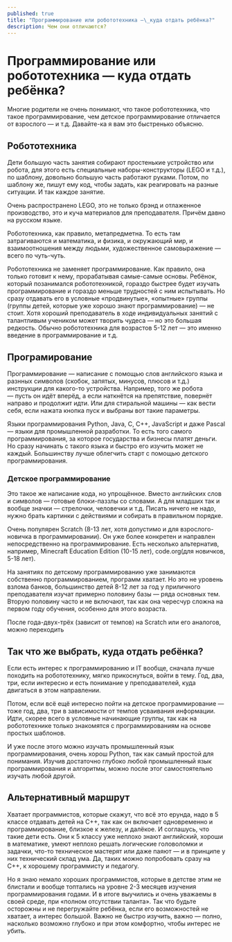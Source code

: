 ```yaml
---
published: true
title: "Программирование или робототехника —\_куда отдать ребёнка?"
description: Чем они отличаются?
---
```

# Программирование или робототехника — куда отдать ребёнка?

Многие родители не очень понимают, что такое робототехника, что такое программирование, чем детское программирование отличается от взрослого — и т.д. Давайте-ка я вам это быстренько объясню.

## Робототехника

Дети большую часть занятия собирают простенькие устройство или робота, для этого есть специальные наборы-конструкторы (LEGO и т.д.), по шаблону, довольно большую часть работают руками. Потом, по шаблону же, пишут ему код, чтобы задать, как реагировать на разные ситуации. И так каждое занятие.

Очень распространено LEGO, это не только брэнд и отлаженное производство, это и куча материалов для преподавателя. Причём давно на русском языке.

Робототехника, как правило, метапредметна. То есть там затрагиваются и математика, и физика, и окружающий мир, и взаимоотношения между людьми, художественное самовыражение — всего по чуть-чуть. 

Робототехника не заменяет программирование. Как правило, она только готовит к нему, прорабатывая самые-самые основы. Ребёнок, который позанимался робототехникой, гораздо быстрее будет изучать программирование и гораздо меньше трудностей с ним испытывать. Но сразу отдавать его в условные «продвинутые», «опытные» группы (группы детей, которые уже хорошо знают программирование) — не стоит. Хотя хороший преподаватель в ходе индивидуальных занятий с талантливым учеником может творить чудеса — но это большая редкость. Обычно робототехника для возрастов 5-12 лет — это именно введение в программирование и т.д.

## Програмирование

Программирование — написание с помощью слов английского языка и разнных символов (скобок, запятых, минусов, плюсов и т.д.) инструкции для какого-то устройства. Например, того же робота — пусть он идёт вперёд, а если наткнётся на препятствие, повернёт направо и продолжит идти. Или для стиральной машины — как вести себя, если нажата кнопка пуск и выбраны вот такие параметры.

Языки программирования Python, Java, C, C++, JavaScript и даже Pascal — языки для промышленной разработки. То есть того самого программирования, за которое государства и бизнесы платят деньги. Но сразу начинать с такого языка и быстро его изучить может не каждый. Большинству лучше облегчить старт с помощью детского программирования.

### Детское программирование

Это такое же написание кода, но упрощённое. Вместо английских слов и символов — готовые блоки-паззлы со словами. А для младших так и вообще значки — стрелочки, человечки и т.д. Писать ничего не надо, нужно брать картинки с действиями и собирать в правильном порядке.

Очень популярен Scratch (8-13 лет, хотя допустимо и для взрослого-новичка в программировании). Он уже более конкретен и направлен непосредственно на программирование. Есть несколько альтернатив, например, Minecraft Education Edition (10-15 лет), code.org(для новичков, 5-18 лет).

На занятиях по детскому программированию уже занимаются собственно программированием, программ хватает. Но это не уровень взлома банков, большинство детей 8-12 лет за год у приличного преподавателя изучат примерно половину базы — ряда основных тем. Вторую половину часто и не включают, так как она чересчур сложна на первом году обучения, особенно для этого возраста.

После года-двух-трёх (зависит от темпов) на Scratch или его аналогов, можно переходить

## Так что же выбрать, куда отдать ребёнка?

Если есть интерес к программированию и IT вообще, сначала лучше походить на робототехнику, мягко прикоснуться, войти в тему. Год, два, три, если интересно и есть понимание у преподавателей, куда двигаться в этом направлении.

Потом, если всё ещё интересно пойти на детское программирование — тоже год, два, три в зависимости от темпов усваивания информации. Идти, скорее всего в условные начинающие группы, так как на робототехнике только знакомятся с программированиям на основе простых шаблонов.

И уже после этого можно изучать промышленный язык программирования, очень хорош Python, так как самый простой для понимания. Изучив достаточно глубоко любой промышленный язык программирования и алгоритмы, можно после этог самостоятельно изучать любой другой.

## Альтернативный маршрут

Хватает программистов, которые скажут, что всё это ерунда, надо в 5 классе отдавать детей на C++, так как он включает одновременно и программирование, близкое к железу, и далёкое. И соглашусь, что такие дети есть. Они к 5 классу уже неплохо знают английский, хороши в математике, умеют неплохо решать логические головоломки и задачки, что-то техническое мастерят или даже паяют —  и в принципе у них технический склад ума. Да, таких можно попробовать сразу на C++, к хорошему программисту и педагогу.

Но я знаю немало хороших программистов, которые в детстве этим не блистали и вообще топтались на уровне 2-3 месяцев изучения программирования годами. И в итоге выучились и очень уважаемы в своей среде, при «полном отсутствии таланта». Так что будьте осторожны и не перегружайте ребёнка, если его возможностей не хватает, а интерес большой. Важно не быстро изучить, важно — полно, насколько возможно глубоко и при этом комфортно, чтобы интерес не убить.